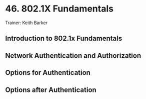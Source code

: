 # 46. 802.1X Fundamentals

Trainer: Keith Barker


## Introduction to 802.1x Fundamentals




## Network Authentication and Authorization




## Options for Authentication




## Options after Authentication



